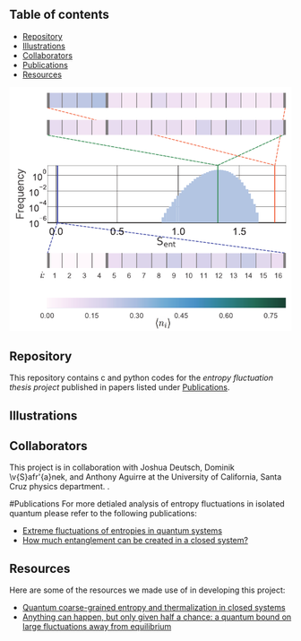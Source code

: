 ## Table of contents
* [Repository](#Repository)
* [Illustrations](#Illustrations)   
* [Collaborators](#Collaborators)
* [Publications](#Publications)
* [Resources](#Resources)	 

![Hist Sent](github_plot/Hist_Sent_new_copy.png)
## Repository
   This repository contains c and python codes for the _entropy fluctuation thesis project_ published in
   papers listed under [Publications](#Publications).

## Illustrations


## Collaborators
   This project is in collaboration with Joshua Deutsch, Dominik \v{S}afr\'{a}nek, and Anthony Aguirre at the University of California, Santa Cruz physics department. .  

#Publications
   For more detialed analysis of entropy fluctuations in isolated quantum please
   refer to the following publications:
   * [Extreme fluctuations of entropies in quantum systems](https://arxiv.org/abs/1908.07083)
   * [How much entanglement can be created in a closed system?](https://journals.aps.org/prb/abstract/10.1103/PhysRevB.101.060401)
   
## Resources
   Here are some of the resources we made use of in developing this project:
   * [Quantum coarse-grained entropy and thermalization in closed systems](https://journals.aps.org/pra/abstract/10.1103/PhysRevA.99.012103)
   * [Anything can happen, but only given half a chance: a quantum bound on large fluctuations away from equilibrium](https://journals.aps.org/pre/abstract/10.1103/PhysRevE.101.032112)
